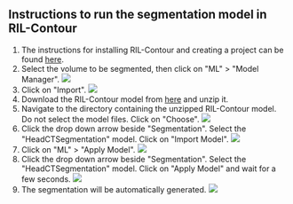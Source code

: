 ## Instructions to run the segmentation model in RIL-Contour

1. The instructions for installing RIL-Contour and creating a project can be found [here](https://www.youtube.com/playlist?list=PLDlybKi3CLGibnrPIlzWInqBEgtPw1ie9).
2. Select the volume to be segmented, then click on "ML" > "Model Manager".
![](https://github.com/jasonccai/HeadCTSegmentation/blob/master/webimages/RCDemoImages/1.png?raw=true)
3. Click on "Import".
![](https://github.com/jasonccai/HeadCTSegmentation/blob/master/webimages/RCDemoImages/2.png?raw=true)
4. Download the RIL-Contour model from [here](https://www.youtube.com/playlist?list=PLDlybKi3CLGibnrPIlzWInqBEgtPw1ie9) and unzip it.
4. Navigate to the directory containing the unzipped RIL-Contour model. Do not select the model files. Click on "Choose".
![](https://github.com/jasonccai/HeadCTSegmentation/blob/master/webimages/RCDemoImages/3.png?raw=true)
5. Click the drop down arrow beside "Segmentation". Select the "HeadCTSegmentation" model. Click on "Import Model".
![](https://github.com/jasonccai/HeadCTSegmentation/blob/master/webimages/RCDemoImages/4.png?raw=true)
6. Click on "ML" > "Apply Model".
![](https://github.com/jasonccai/HeadCTSegmentation/blob/master/webimages/RCDemoImages/1.png?raw=true)
7.  Click the drop down arrow beside "Segmentation". Select the "HeadCTSegmentation" model. Click on "Apply Model" and wait for a few seconds.
![](https://github.com/jasonccai/CTBrainSegmentation/blob/master/webimages/RCDemoImages/6.png?raw=true)
8. The segmentation will be automatically generated.
![](https://github.com/jasonccai/HeadCTSegmentation/blob/master/webimages/RCDemoImages/6.png?raw=true)
